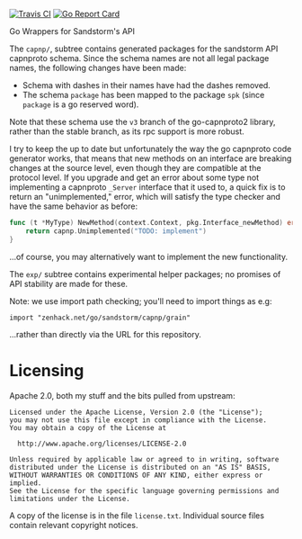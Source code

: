 [![Travis CI][travis-img]][travis-ci]
[![Go Report Card][goreport-img]][goreport]

Go Wrappers for Sandstorm's API

The `capnp/`, subtree contains generated packages for the sandstorm API
capnproto schema. Since the schema names are not all legal package
names, the following changes have been made:

* Schema with dashes in their names have had the dashes removed.
* The schema `package` has been mapped to the package `spk` (since
  `package` is a go reserved word).

Note that these schema use the `v3` branch of the go-capnproto2 library,
rather than the stable branch, as its rpc support is more robust.

I try to keep the up to date but unfortunately the way the go capnproto
code generator works, that means that new methods on an
interface are breaking changes at the source level, even though
they are compatible at the protocol level. If you upgrade and get
an error about some type not implementing a capnproto `_Server`
interface that it used to, a quick fix is to return an
"unimplemented," error, which will satisfy the type checker and
have the same behavior as before:

```go
func (t *MyType) NewMethod(context.Context, pkg.Interface_newMethod) error {
    return capnp.Unimplemented("TODO: implement")
}
```

...of course, you may alternatively want to implement the new functionality.

The `exp/` subtree contains experimental helper packages; no promises of API
stability are made for these.

Note: we use import path checking; you'll need to import things as e.g:

    import "zenhack.net/go/sandstorm/capnp/grain"

...rather than directly via the URL for this repository.

# Licensing

Apache 2.0, both my stuff and the bits pulled from upstream:

    Licensed under the Apache License, Version 2.0 (the "License");
    you may not use this file except in compliance with the License.
    You may obtain a copy of the License at

      http://www.apache.org/licenses/LICENSE-2.0

    Unless required by applicable law or agreed to in writing, software
    distributed under the License is distributed on an "AS IS" BASIS,
    WITHOUT WARRANTIES OR CONDITIONS OF ANY KIND, either express or implied.
    See the License for the specific language governing permissions and
    limitations under the License.

A copy of the license is in the file `license.txt`. Individual source
files contain relevant copyright notices.

[travis-ci]: https://travis-ci.org/zenhack/go.sandstorm
[travis-img]: https://travis-ci.org/zenhack/go.sandstorm.svg?branch=master
[goreport-img]: https://goreportcard.com/badge/github.com/zenhack/go.sandstorm
[goreport]: https://goreportcard.com/report/github.com/zenhack/go.sandstorm
